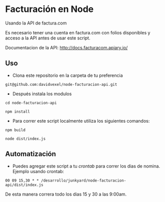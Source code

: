 # Facturación en Node

Usando la API de factura.com

Es necesario tener una cuenta en factura.com con folios disponibles y acceso a la API antes de usar este script. 

Documentacion de la API:
http://docs.facturacom.apiary.io/ 

## Uso

- Clona este repositorio en la carpeta de tu preferencia

`git@github.com:davidvexel/node-facturacion-api.git`

- Después instala los modulos

`cd node-facturacion-api`

`npm install`

- Para correr este script localmente utiliza los siguientes comandos:

`npm build`

`node dist/index.js`


## Automatización

- Puedes agregar este script a tu *crontab* para correr los dias de nomina. Ejemplo usando crontab:

`00 09 15,30 * * /desarrollo/junkyard/node-facturacion-api/dist/index.js`

De esta manera correra todo los dias 15 y 30 a las 9:00am.

